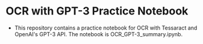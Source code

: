 # OCR with GPT-3 Practice Notebook

- This repository contains a practice notebook for OCR with Tessaract and OpenAI's GPT-3 API. The notebook is OCR_GPT-3_summary.ipynb.